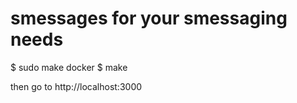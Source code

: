 # smessages for your smessaging needs

  $ sudo make docker 
  $ make


then go to
  http://localhost:3000 
